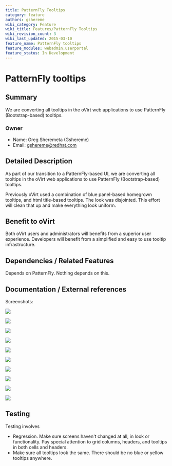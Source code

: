 ```yaml
---
title: PatternFly Tooltips
category: feature
authors: gshereme
wiki_category: Feature
wiki_title: Features/PatternFly Tooltips
wiki_revision_count: 3
wiki_last_updated: 2015-03-10
feature_name: PatternFly tooltips
feature_modules: webadmin,userportal
feature_status: In Development
---
```


# PatternFly tooltips

## Summary

We are converting all tooltips in the oVirt web applications to use PatternFly (Bootstrap-based) tooltips.

### Owner

*   Name: Greg Sheremeta (Gshereme)
*   Email: gshereme@redhat.com

## Detailed Description

As part of our transition to a PatternFly-based UI, we are converting all tooltips in the oVirt web applications to use PatternFly (Bootstrap-based) tooltips.

Previously oVirt used a combination of blue panel-based homegrown tooltips, and html title-based tooltips. The look was disjointed. This effort will clean that up and make everything look uniform.

## Benefit to oVirt

Both oVirt users and administrators will benefits from a superior user experience. Developers will benefit from a simplified and easy to use tooltip infrastructure.

## Dependencies / Related Features

Depends on PatternFly. Nothing depends on this.

## Documentation / External references

Screenshots:

![](/images/wiki/patternfly_tooltips1.png)

![](/images/wiki/patternfly_tooltips2.png)

![](/images/wiki/patternfly_tooltips3.png)

![](/images/wiki/patternfly_tooltips4.png)

![](/images/wiki/patternfly_tooltips5.png)

![](/images/wiki/patternfly_tooltips6.png)

![](/images/wiki/patternfly_tooltips7.png)

![](/images/wiki/patternfly_tooltips8.png)

![](/images/wiki/patternfly_tooltips9.png)

![](/images/wiki/patternfly_tooltips10.png)

## Testing

Testing involves

*   Regression. Make sure screens haven't changed at all, in look or functionality. Pay special attention to grid columns, headers, and tooltips in both cells and headers.
*   Make sure all tooltips look the same. There should be no blue or yellow tooltips anywhere.



